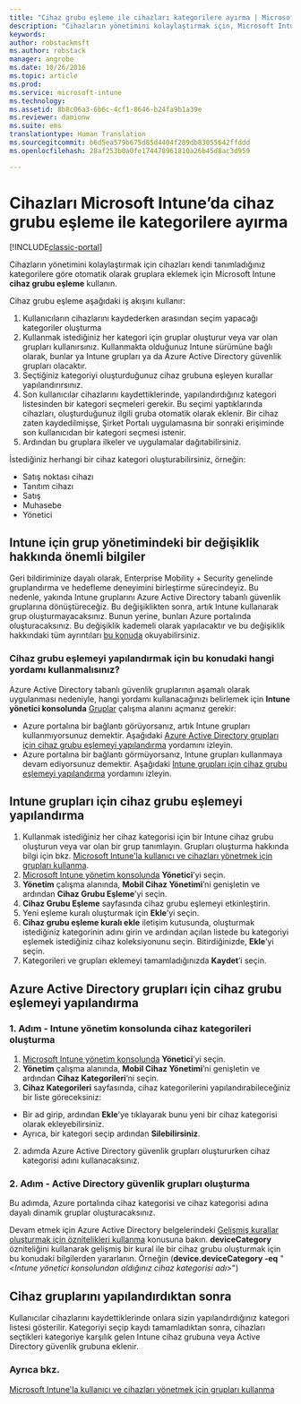 ```yaml
---
title: "Cihaz grubu eşleme ile cihazları kategorilere ayırma | Microsoft Docs"
description: "Cihazların yönetimini kolaylaştırmak için, Microsoft Intune cihaz grubu eşleme özelliğini kullanarak bu cihazları kendi tanımladığınız kategoriler altında gruplandırın."
keywords: 
author: robstackmsft
ms.author: robstack
manager: angrobe
ms.date: 10/26/2016
ms.topic: article
ms.prod: 
ms.service: microsoft-intune
ms.technology: 
ms.assetid: 8b8c06a3-6b6c-4cf1-8646-b24fa9b1a39e
ms.reviewer: damionw
ms.suite: ems
translationtype: Human Translation
ms.sourcegitcommit: b6d5ea579b675d85d4404f289db83055642ffddd
ms.openlocfilehash: 28af253b0a0fe174478961810a26b45d8ac3d959

---
```


# <a name="categorize-devices-with-device-group-mapping-in-microsoft-intune"></a>Cihazları Microsoft Intune’da cihaz grubu eşleme ile kategorilere ayırma

[!INCLUDE[classic-portal](../includes/classic-portal.md)]

Cihazların yönetimini kolaylaştırmak için cihazları kendi tanımladığınız kategorilere göre otomatik olarak gruplara eklemek için Microsoft Intune **cihaz grubu eşleme** kullanın. 

Cihaz grubu eşleme aşağıdaki iş akışını kullanır:
1. Kullanıcıların cihazlarını kaydederken arasından seçim yapacağı kategoriler oluşturma
2. Kullanmak istediğiniz her kategori için gruplar oluşturur veya var olan grupları kullanırsınız. Kullanmakta olduğunuz Intune sürümüne bağlı olarak, bunlar ya Intune grupları ya da Azure Active Directory güvenlik grupları olacaktır.
2. Seçtiğiniz kategoriyi oluşturduğunuz cihaz grubuna eşleyen kurallar yapılandırırsınız.
3. Son kullanıcılar cihazlarını kaydettiklerinde, yapılandırdığınız kategori listesinden bir kategori seçmeleri gerekir. Bu seçimi yaptıklarında cihazları, oluşturduğunuz ilgili gruba otomatik olarak eklenir. Bir cihaz zaten kaydedilmişse, Şirket Portalı uygulamasına bir sonraki erişiminde son kullanıcıdan bir kategori seçmesi istenir.
4. Ardından bu gruplara ilkeler ve uygulamalar dağıtabilirsiniz.

İstediğiniz herhangi bir cihaz kategori oluşturabilirsiniz, örneğin:
* Satış noktası cihazı
* Tanıtım cihazı
* Satış
* Muhasebe
* Yönetici

## <a name="important-information-about-a-change-in-group-management-for-intune"></a>Intune için grup yönetimindeki bir değişiklik hakkında önemli bilgiler

Geri bildiriminize dayalı olarak, Enterprise Mobility + Security genelinde gruplandırma ve hedefleme deneyimini birleştirme sürecindeyiz. Bu nedenle, yakında Intune gruplarını Azure Active Directory tabanlı güvenlik gruplarına dönüştüreceğiz. Bu değişiklikten sonra, artık Intune kullanarak grup oluşturmayacaksınız. Bunun yerine, bunları Azure portalında oluşturacaksınız. Bu değişiklik kademeli olarak yapılacaktır ve bu değişiklik hakkındaki tüm ayrıntıları [bu konuda](use-groups-to-manage-users-and-devices-with-microsoft-intune.md) okuyabilirsiniz.

### <a name="which-procedure-in-this-topic-should-you-use-to-configure-device-group-mapping"></a>Cihaz grubu eşlemeyi yapılandırmak için bu konudaki hangi yordamı kullanmalısınız?

Azure Active Directory tabanlı güvenlik gruplarının aşamalı olarak uygulanması nedeniyle, hangi yordamı kullanacağınızı belirlemek için **Intune yönetici konsolunda** [Gruplar](https://manage.microsoft.com) çalışma alanını açmanız gerekir:

-  Azure portalına bir bağlantı görüyorsanız, artık Intune grupları kullanmıyorsunuz demektir. Aşağıdaki [Azure Active Directory grupları için cihaz grubu eşlemeyi yapılandırma](/intune/deploy-use/categorize-devices-with-device-group-mapping-in-microsoft-intune#how-to-configure-device-group-mapping-for-azure-active-directory-groups) yordamını izleyin.
-  Azure portalına bir bağlantı görmüyorsanız, Intune grupları kullanmaya devam ediyorsunuz demektir. Aşağıdaki [Intune grupları için cihaz grubu eşlemeyi yapılandırma](/intune/deploy-use/categorize-devices-with-device-group-mapping-in-microsoft-intune#how-to-configure-device-group-mapping-for-intune-groups) yordamını izleyin.

## <a name="how-to-configure-device-group-mapping-for-intune-groups"></a>Intune grupları için cihaz grubu eşlemeyi yapılandırma
1. Kullanmak istediğiniz her cihaz kategorisi için bir Intune cihaz grubu oluşturun veya var olan bir grup tanımlayın. Grupları oluşturma hakkında bilgi için bkz. [Microsoft Intune'la kullanıcı ve cihazları yönetmek için grupları kullanma](use-groups-to-manage-users-and-devices-with-microsoft-intune.md).
2. [Microsoft Intune yönetim konsolunda](https://manage.microsoft.com) **Yönetici**’yi seçin.
3. **Yönetim** çalışma alanında, **Mobil Cihaz Yönetimi**’ni genişletin ve ardından **Cihaz Grubu Eşleme**’yi seçin.
4. **Cihaz Grubu Eşleme** sayfasında cihaz grubu eşlemeyi etkinleştirin.
5. Yeni eşleme kuralı oluşturmak için **Ekle**’yi seçin.
6. **Cihaz grubu eşleme kuralı ekle** iletişim kutusunda, oluşturmak istediğiniz kategorinin adını girin ve ardından açılan listede bu kategoriyi eşlemek istediğiniz cihaz koleksiyonunu seçin. Bitirdiğinizde, **Ekle**’yi seçin.
7. Kategorileri ve grupları eklemeyi tamamladığınızda **Kaydet**’i seçin.



## <a name="how-to-configure-device-group-mapping-for-azure-active-directory-groups"></a>Azure Active Directory grupları için cihaz grubu eşlemeyi yapılandırma

### <a name="step-1---create-device-categories-in-the-intune-administration-console"></a>1. Adım - Intune yönetim konsolunda cihaz kategorileri oluşturma
1. [Microsoft Intune yönetim konsolunda](https://manage.microsoft.com) **Yönetici**’yi seçin.
3. **Yönetim** çalışma alanında, **Mobil Cihaz Yönetimi**’ni genişletin ve ardından **Cihaz Kategorileri**’ni seçin.
4. **Cihaz Kategorileri** sayfasında, cihaz kategorilerini yapılandırabileceğiniz bir liste göreceksiniz: 
- Bir ad girip, ardından **Ekle**’ye tıklayarak bunu yeni bir cihaz kategorisi olarak ekleyebilirsiniz.
- Ayrıca, bir kategori seçip ardından **Silebilirsiniz**.

2. adımda Azure Active Directory güvenlik grupları oluştururken cihaz kategorisi adını kullanacaksınız.

### <a name="step-2---create-azure-active-directory-security-groups"></a>2. Adım - Active Directory güvenlik grupları oluşturma

Bu adımda, Azure portalında cihaz kategorisi ve cihaz kategorisi adına dayalı dinamik gruplar oluşturacaksınız.

Devam etmek için Azure Active Directory belgelerindeki [Gelişmiş kurallar oluşturmak için öznitelikleri kullanma](https://azure.microsoft.com/en-us/documentation/articles/active-directory-accessmanagement-groups-with-advanced-rules/#using-attributes-to-create-rules-for-device-objects) konusuna bakın.
**deviceCategory** özniteliğini kullanarak gelişmiş bir kural ile bir cihaz grubu oluşturmak için bu konudaki bilgilerden yararlanın.
Örneğin (**device.deviceCategory -eq** "<*Intune yönetici konsolundan aldığınız cihaz kategorisi adı*>")


## <a name="after-you-configure-device-groups"></a>Cihaz gruplarını yapılandırdıktan sonra

Kullanıcılar cihazlarını kaydettiklerinde onlara sizin yapılandırdığınız kategori listesi gösterilir. Kategoriyi seçip kaydı tamamladıktan sonra, cihazları seçtikleri kategoriye karşılık gelen Intune cihaz grubuna veya Active Directory güvenlik grubuna eklenir.

### <a name="see-also"></a>Ayrıca bkz.
[Microsoft Intune'la kullanıcı ve cihazları yönetmek için grupları kullanma](use-groups-to-manage-users-and-devices-with-microsoft-intune.md)



<!--HONumber=Dec16_HO2-->


